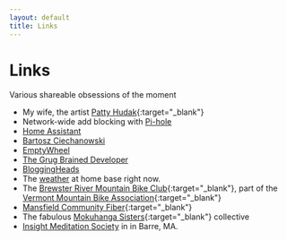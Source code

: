 ```yaml
---
layout: default
title: Links
---
```


# Links
Various shareable obsessions of the moment
- My wife, the artist [Patty Hudak](https://www.pattyhudak.com/){:target="_blank"} 
- Network-wide add blocking with [Pi-hole](https://pi-hole.net/)
- [Home Assistant](https://www.home-assistant.io/)
- [Bartosz Ciechanowski](https://ciechanow.ski/)
- [EmptyWheel](https://www.emptywheel.net/)
- [The Grug Brained Developer](https://grugbrain.dev/)
- [BloggingHeads](https://bloggingheads.tv/)
- The [weather](https://ambientweather.net/dashboard/4b9c2c78eff14be3e50adcc429ae4624/tiles) at home base right now.
- The [Brewster River Mountain Bike Club](http://brmbc.org/){:target="_blank"}, part of the [Vermont Mountain Bike Association](https://vmba.org/){:target="_blank"}
- [Mansfield Community Fiber](https://mcfibervt.com/){:target="_blank"}
- The fabulous [Mokuhanga Sisters](https://mokuhangasisters.com){:target="_blank"} collective
- [Insight Meditation Society](https://www.dharma.org/) in in Barre, MA.
